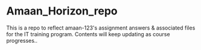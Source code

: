 # Amaan_Horizon_repo
This is a repo to reflect amaan-123's assignment answers &amp; associated files for the IT training program. Contents will keep updating as course progresses..

